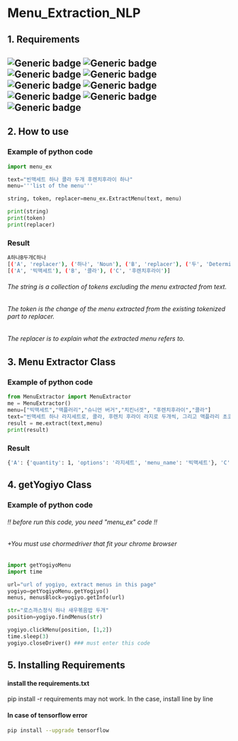 # Menu_Extraction_NLP
## 1. Requirements
![Generic badge](http://img.shields.io/badge/python-3.8x-yellow.svg) ![Generic badge](http://img.shields.io/badge/konlpy-0.5.2-green.svg) ![Generic badge](http://img.shields.io/badge/nltk-3.6.3-yellowgreen.svg) ![Generic badge](http://img.shields.io/badge/numpy-1.19.x-brightgreen.svg) ![Generic badge](http://img.shields.io/badge/python-3.8x-yellow.svg) 
![Generic badge](http://img.shields.io/badge/jamo-0.4.1-green.svg) ![Generic badge](http://img.shields.io/badge/scikit_learn-1.0-yellowgreen.svg) ![Generic badge](http://img.shields.io/badge/char2vec-0.1.7-brightgreen.svg) ![Generic badge](http://img.shields.io/badge/selenium-4.0.0-yellow.svg)
---
## 2. How to use
### Example of python code
```python
import menu_ex

text="빈맥세트 하나 콜라 두개 후렌치후라이 하나"
menu='''list of the menu'''

string, token, replacer=menu_ex.ExtractMenu(text, menu)

print(string)
print(token)
print(replacer)
```
### Result
```bash
A하나B두개C하나
[('A', 'replacer'), ('하나', 'Noun'), ('B', 'replacer'), ('두', 'Determiner'), ('개', 'Noun'), ('C', 'replacer'), ('하나', 'Noun')]
[('A', '빅맥세트'), ('B', '콜라'), ('C', '후렌치후라이')]
```
###### The string is a collection of tokens excluding the menu extracted from text.
###### The token is the change of the menu extracted from the existing tokenized part to replacer.
###### The replacer is to explain what the extracted menu refers to.

## 3. Menu Extractor Class
### Example of python code
```python
from MenuExtractor import MenuExtractor
me = MenuExtractor()
menu=["빅맥세트","맥플러리","슈니언 버거","치킨너겟", "후렌치후라이","콜라"]
text="빈맥세트 하나 라지세트로, 콜라, 후렌치 후라이 라지로 두개씩, 그리고 맥플라리 초코맛 추가"
result = me.extract(text,menu)
print(result)
```
### Result
```bash
{'A': {'quantity': 1, 'options': '라지세트', 'menu_name': '빅맥세트'}, 'C': {'quantity': 2, 'menu_name': '후렌치후라이'}, 'B': {'quantity': 2, 'menu_name': '콜라'}, 'D': {'options': '초코맛', 'menu_name': '맥플러리'}}
```
## 4. getYogiyo Class
### Example of python code
###### !! before run this code, you need "menu_ex" code !!
###### +You must use chormedriver that fit your chrome browser
```python
import getYogiyoMenu
import time

url="url of yogiyo, extract menus in this page"
yogiyo=getYogiyoMenu.getYogiyo()
menus, menusBlock=yogiyo.getInfo(url)

str="로스까스정식 하나 새우볶음밥 두개"
position=yogiyo.findMenus(str)

yogiyo.clickMenu(position, [1,2])
time.sleep(3)
yogiyo.closeDriver() ### must enter this code
```
## 5. Installing Requirements
#### install the requirements.txt 
pip install -r requirements may not work. In the case, install line by line

#### In case of tensorflow error
```bash
pip install --upgrade tensorflow
```
